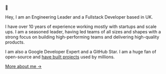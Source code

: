 🐝

Hey, I am an Engineering Leader and a Fullstack Developer based in UK.

I have over 10 years of experience working mostly with startups and scale ups. I am a seasoned leader, having led teams of all sizes and shapes with a strong focus on building high-performing teams and delivering high-quality products.

I am also a Google Developer Expert and a GitHub Star. I am a huge fan of open-source and [have built projects](https://github.com/kamranahmedse?tab=repositories&q=&type=source&language=&sort=stargazers) used by millions.

[More about me &rarr;](https://kamranahmed.info)
